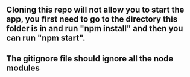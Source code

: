 ## Cloning this repo will not allow you to start the app, you first need to go to the directory this folder is in and run "npm install" and then you can run "npm start". 
## The gitignore file should ignore all the node modules